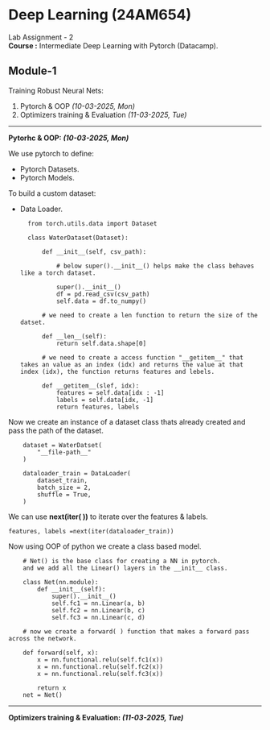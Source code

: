 # Deep Learning (24AM654)

Lab Assignment - 2 \
**Course :** Intermediate Deep Learning with Pytorch (Datacamp).

## Module-1

Training Robust Neural Nets:

1. Pytorch & OOP *(10-03-2025, Mon)*
2. Optimizers training & Evaluation *(11-03-2025, Tue)*

---

**Pytorhc & OOP: *(10-03-2025, Mon)***

We use pytorch to define:

- Pytorch Datasets.
- Pytorch Models.

To build a custom dataset:

- Data Loader.

        from torch.utils.data import Dataset  

        class WaterDataset(Dataset):

            def __init__(self, csv_path):
                
                # below super().__init__() helps make the class behaves like a torch dataset.
                
                super().__init__()
                df = pd.read_csv(csv_path)
                self.data = df.to_numpy()

            # we need to create a len function to return the size of the datset.

            def __len__(self):
                return self.data.shape[0]

            # we need to create a access function "__getitem__" that takes an value as an index (idx) and returns the value at that index (idx), the function returns features and lebels.

            def __getitem__(slef, idx):
                features = self.data[idx : -1]
                labels = self.data[idx, -1]
                return features, labels

Now we create an instance of a dataset class thats already created and pass the path of the dataset.

        dataset = WaterDatset(
            "__file-path__"
        )

        dataloader_train = DataLoader(
            dataset_train,
            batch_size = 2,
            shuffle = True,
        )

We can use **next(iter( ))** to iterate over the features & labels.

    features, labels =next(iter(dataloader_train))

Now using OOP of python we create a class based model.

        # Net() is the base class for creating a NN in pytorch.
        and we add all the Linear() layers in the __init__ class.

        class Net(nn.module):
            def __init__(self):
                super().__init__()
                self.fc1 = nn.Linear(a, b)
                self.fc2 = nn.Linear(b, c)
                self.fc3 = nn.Linear(c, d)

        # now we create a forward( ) function that makes a forward pass across the network.

        def forward(self, x):
            x = nn.functional.relu(self.fc1(x))
            x = nn.functional.relu(self.fc2(x))
            x = nn.functional.relu(self.fc3(x))

            return x
        net = Net()

---

**Optimizers training & Evaluation: *(11-03-2025, Tue)***
